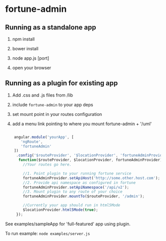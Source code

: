 fortune-admin
=============

## Running as a standalone app

1) npm install

2) bower install

3) node app.js [port]

4) open your browser

## Running as a plugin for existing app

1) Add .css and .js files from /lib

2) include `fortune-admin` to your app deps

3) set mount point in your routes configuration

4) add a menu link pointing to where you mount fortune-admin + '/uml'

```js

    angular.module('yourApp', [
       'ngRoute',
       'fortuneAdmin'
    ])
     .config('$routeProvider', '$locationProvider', 'fortuneAdminProvider',
      function($routeProvider, $locationProvider, fortuneAdminProvider){
        //Your routes go here.

        //1. Point plugin to your running fortune service
        fortuneAdminProvider.setApiHost('http://some.other.host.com');
        //2. Provide api namespace as configured in fortune
        fortuneAdminProvider.setApiNamespace('/api/v2');
        //3. Mount plugin to any route of your choice
        fortuneAdminProvider.mountTo($routeProvider, '/admin');

        //Currently your app should run in html5Mode
        $locationProvider.html5Mode(true);
     });
```

See examples/sampleApp for 'full-featured' app using plugin.

To run example: `node examples/server.js`